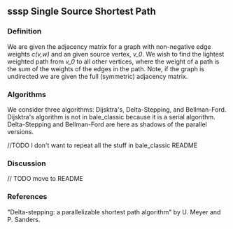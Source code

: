 ## sssp Single Source Shortest Path
### Definition
We are given the adjacency matrix for a graph with non-negative edge weights *c(v,w)*
and an given source vertex, *v_0*.
We wish to find the lightest weighted path from *v_0* to all other vertices,
where the weight of a path is the sum of the weights of the edges in the path.
Note, if the graph is undirected we are given the full (symmetric) adjacency matrix.

### Algorithms
We consider three algorithms: Dijsktra's, Delta-Stepping, and Bellman-Ford.
Dijsktra's algorithm is not in bale_classic because it is a serial algorithm.
Delta-Stepping and Bellman-Ford are here as shadows of the parallel versions.

//TODO I don't want to repeat all the stuff in bale_classic README
### Discussion

// TODO move to README

### References
"Delta-stepping: a parallelizable shortest path algorithm" by U. Meyer and P. Sanders.
